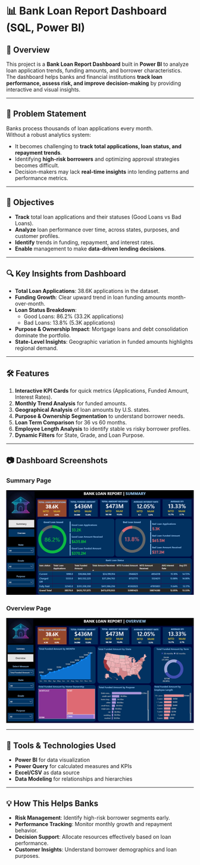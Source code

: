 # 📊 Bank Loan Report Dashboard (SQL, Power BI)

## 📌 Overview
This project is a **Bank Loan Report Dashboard** built in **Power BI** to analyze loan application trends, funding amounts, and borrower characteristics.  
The dashboard helps banks and financial institutions **track loan performance, assess risk, and improve decision-making** by providing interactive and visual insights.  

---

## 🚨 Problem Statement
Banks process thousands of loan applications every month.  
Without a robust analytics system:
- It becomes challenging to **track total applications, loan status, and repayment trends**.
- Identifying **high-risk borrowers** and optimizing approval strategies becomes difficult.
- Decision-makers may lack **real-time insights** into lending patterns and performance metrics.

---

## 🎯 Objectives
- **Track** total loan applications and their statuses (Good Loans vs Bad Loans).
- **Analyze** loan performance over time, across states, purposes, and customer profiles.
- **Identify** trends in funding, repayment, and interest rates.
- **Enable** management to make **data-driven lending decisions**.

---

## 🔍 Key Insights from Dashboard
- **Total Loan Applications**: 38.6K applications in the dataset.
- **Funding Growth**: Clear upward trend in loan funding amounts month-over-month.
- **Loan Status Breakdown**:  
  - Good Loans: 86.2% (33.2K applications)  
  - Bad Loans: 13.8% (5.3K applications)
- **Purpose & Ownership Impact**: Mortgage loans and debt consolidation dominate the portfolio.
- **State-Level Insights**: Geographic variation in funded amounts highlights regional demand.

---

## 🛠 Features
1. **Interactive KPI Cards** for quick metrics (Applications, Funded Amount, Interest Rates).
2. **Monthly Trend Analysis** for funded amounts.
3. **Geographical Analysis** of loan amounts by U.S. states.
4. **Purpose & Ownership Segmentation** to understand borrower needs.
5. **Loan Term Comparison** for 36 vs 60 months.
6. **Employee Length Analysis** to identify stable vs risky borrower profiles.
7. **Dynamic Filters** for State, Grade, and Loan Purpose.

---

## 📷 Dashboard Screenshots

### Summary Page
![Summary Page](bank_db1.png)

### Overview Page
![Overview Page](bank_db2.png)

---

## 📌 Tools & Technologies Used
- **Power BI** for data visualization
- **Power Query** for calculated measures and KPIs
- **Excel/CSV** as data source
- **Data Modeling** for relationships and hierarchies

---

## 💡 How This Helps Banks
- **Risk Management**: Identify high-risk borrower segments early.
- **Performance Tracking**: Monitor monthly growth and repayment behavior.
- **Decision Support**: Allocate resources effectively based on loan performance.
- **Customer Insights**: Understand borrower demographics and loan purposes.

